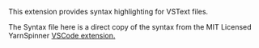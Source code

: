 This extension provides syntax highlighting for VSText files.

The Syntax file here is a direct copy of the syntax from the MIT Licensed YarnSpinner [VSCode extension.](https://github.com/YarnSpinnerTool/VSCodeExtension)

